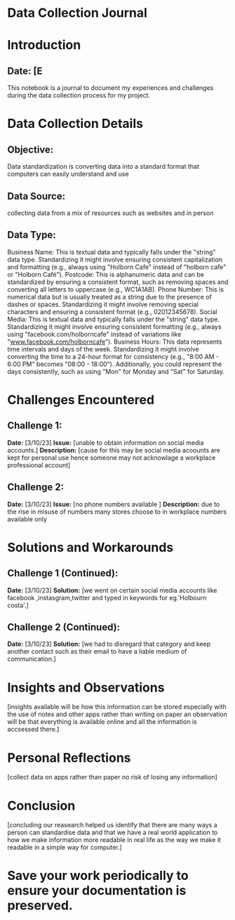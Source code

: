 # Data Collection Journal

# Introduction
## Date: [E
This notebook is a journal to document my experiences and challenges during the data collection process for my project. 

# Data Collection Details
## Objective:
Data standardization is converting data into a standard format that computers can easily understand and use


## Data Source:
collecting data from a mix of resources such as websites and in person

## Data Type:
Business Name: This is textual data and typically falls under the "string" data type. Standardizing it might involve ensuring consistent capitalization and formatting (e.g., always using "Holborn Cafe" instead of "holborn cafe" or "Holborn Café").
Postcode: This is alphanumeric data and can be standardized by ensuring a consistent format, such as removing spaces and converting all letters to uppercase (e.g., WC1A1AB).
Phone Number: This is numerical data but is usually treated as a string due to the presence of dashes or spaces. Standardizing it might involve removing special characters and ensuring a consistent format (e.g., 02012345678).
Social Media: This is textual data and typically falls under the "string" data type. Standardizing it might involve ensuring consistent formatting (e.g., always using "facebook.com/holborncafe" instead of variations like "www.facebook.com/holborncafe").
Business Hours: This data represents time intervals and days of the week. Standardizing it might involve converting the time to a 24-hour format for consistency (e.g., "8:00 AM - 6:00 PM" becomes "08:00 - 18:00"). Additionally, you could represent the days consistently, such as using "Mon" for Monday and "Sat" for Saturday.

# Challenges Encountered
## Challenge 1:
**Date:** [3/10/23]
**Issue:** [unable to obtain information on social media accounts.]
**Description:** [cause for this may be social media acoounts are kept for personal use hence someone may not acknowlage a workplace professional account]

## Challenge 2:
**Date:** [3/10/23]
**Issue:** [no phone numbers available ]
**Description:** due to the rise in misuse of numbers many stores choose to in workplace numbers available only 

# Solutions and Workarounds
## Challenge 1 (Continued):
**Date:** [3/10/23]
**Solution:** [we went on certain social media accounts like facebook ,instasgram,twitter and typed in keywords for eg.'Holbourn costa'.]

## Challenge 2 (Continued):
**Date:** [3/10/23]
**Solution:** [we had to disregard that category and keep another contact such as their email to have a liable medium of communication.]

# Insights and Observations
[insights available will be how this information can be stored especially with the use of notes and other apps rather than writing on paper an observation will be that everything is available online and all the information is accsessed there.]

# Personal Reflections
[collect data on apps rather than paper no risk of losing any information]

# Conclusion
[concluding our reasearch helped us identify that there are many ways a person can standardise data and that we have a real world application to how we make information more readable in real life as the way we make it readable in a simple way for computer.]

# Save your work periodically to ensure your documentation is preserved.

